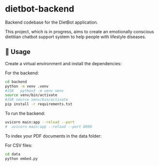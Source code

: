 # dietbot-backend
Backend codebase for the DietBot application.

This project, which is in progress, aims to create an emotionally conscious dietitian chatbot support system to help people with lifestyle diseases. 

## 🚀 Usage

Create a virtual environment and install the dependencies:

For the backend:
```bash
cd backend
python -m venv .venv
#JSK   python3 -m venv venv
source venv/bin/activate
#JSK source venv/bin/activate
pip install -r requirements.txt
```
To run the backend:
```bash
uvicorn main:app --reload --port
#  uvicorn main:app --reload --port 8000

```

To index your PDF documents in the data folder:

For CSV files:
```bash
cd data 
python embed.py
```

